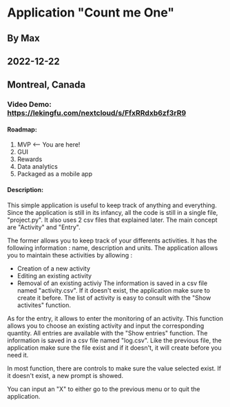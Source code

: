 # Application "Count me One"
## By Max
## 2022-12-22
## Montreal, Canada

### Video Demo: https://lekingfu.com/nextcloud/s/FfxRRdxb6zf3rR9
#### Roadmap:

1. MVP <-- You are here!
2. GUI
3. Rewards
4. Data analytics
5. Packaged as a mobile app

#### Description:

This simple application is useful to keep track of anything and everything.
Since the application is still in its infancy, all the code is still in a single file, "project.py".
It also uses 2 csv files that explained later.
The main concept are "Activity" and "Entry".

The former allows you to keep track of your differents activities.
It has the following information : name, description and units.
The application allows you to maintain these activities by allowing :
- Creation of a new activity
- Editing an existing activity
- Removal of an existing activiy
The information is saved in a csv file named "activity.csv".
If it doesn't exist, the application make sure to create it before.
The list of activity is easy to consult with the "Show activites" function.

As for the entry, it allows to enter the monitoring of an activity.
This function allows you to choose an existing activity and input the corresponding quantity.
All entries are available with the "Show entries" function.
The information is saved in a csv file named "log.csv".
Like the previous file, the application make sure the file exist and if it doesn't, it will create before you need it.

In most function, there are controls to make sure the value selected exist.
If it doesn't exist, a new prompt is showed.

You can input an "X" to either go to the previous menu or to quit the application.
